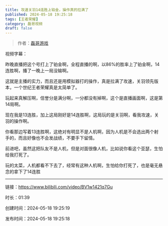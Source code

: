 ```yaml
---
title: 攻速关羽14连胜上铂金，操作真的拉满了
published: 2024-05-18 19:25:18
tags: [王者荣耀]
category: 磊哥视频
draft: false
---
```



> 作者：[磊哥游戏](https://space.bilibili.com/268941858?spm_id_from=333.788.upinfo.head.click)

视频字幕：

昨晚直播把这个号打上了铂金啊，全程直播的啊，以86%的胜率上了铂金啊，14连胜啊，播了一晚上一局没输啊。

这就是主播的实力，而且还是用模拟器打的操作，真是拉满了攻速，关羽领先版本，一个世纪王者荣耀真是太简单了。

玩起来真解压啊，信誉分是满分啊，一分都没有掉啊，这个是直播画面啊，这是第14局啊。

现在我是13连胜，加上这局刚好是14连胜啊，这局玩的是关羽啊，看我攻速，关羽的操作啊。

你看那边写着13连胜啊，这绝对有明显不是人机啊，因为人机是不会选出两个射手的，而且好像也不会发战绩，不要手下留情。

前进吧，虽然这把队友不是人机，但是对面很像人机，比如说你看这个亚瑟，生怕给我打死了。

玩的太菜，人机都看不下去了，经常有这种人机啊，生怕给你打死了，也是毫无悬念的拿下了14连胜

---


链接：https://www.bilibili.com/video/BV1w1421q7Gu



时长：01:39

创建时间：2024-05-18 19:25:19

发布时间：2024-05-18 19:25:18
